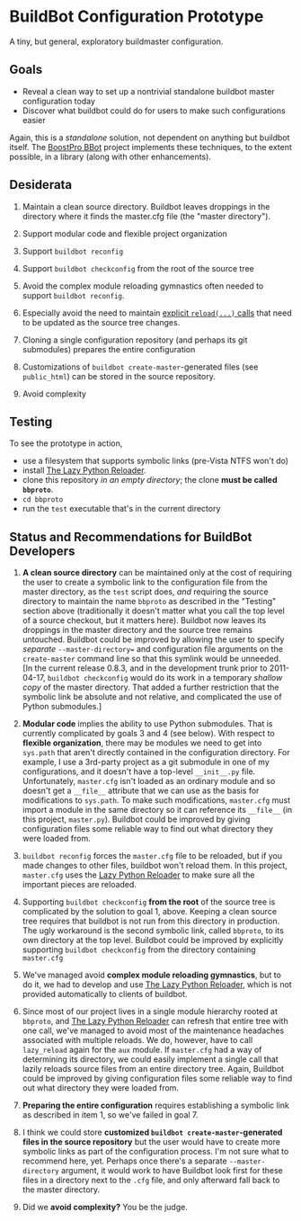BuildBot Configuration Prototype
================================ 

A tiny, but general, exploratory buildmaster configuration.

Goals
-----

* Reveal a clean way to set up a nontrivial standalone buildbot master configuration today
* Discover what buildbot could do for users to make such configurations easier

Again, this is a *standalone* solution, not dependent on anything but
buildbot itself.  The [BoostPro BBot](http://github.com/boostpro/bbot)
project implements these techniques, to the extent possible, in a
library (along with other enhancements).

Desiderata
----------

1. Maintain a clean source directory. Buildbot leaves droppings in the
   directory where it finds the master.cfg file (the "master directory").
   
2. Support modular code and flexible project organization

3. Support `buildbot reconfig` 

4. Support `buildbot checkconfig` from the root of the source tree

5. Avoid the complex module reloading gymnastics often needed to support `buildbot reconfig`.

6. Especially avoid the need to maintain
   [explicit `reload(...)` calls](https://github.com/buildbot/metabbotcfg/blob/512d4c5a970e91f96ea4fcd7c519e3866d383698/master.cfg#L3)
   that need to be updated as the source tree changes.
   
7. Cloning a single configuration repository (and perhaps its
   git submodules) prepares the entire configuration
   
8. Customizations of `buildbot create-master`-generated files (see
   `public_html`) can be stored in the source repository.

9. Avoid complexity

Testing
-------

To see the prototype in action, 

* use a filesystem that supports symbolic links (pre-Vista NTFS won't do)
* install [The Lazy Python Reloader](http://pypi.python.org/pypi/lazy-reload).
* clone this repository *in an empty directory*; the clone **must be called `bbproto`**.
* `cd bbproto`
* run the `test` executable that's in the current directory
   
Status and Recommendations for BuildBot Developers
--------------------------------------------------

1. **A clean source directory** can be maintained only at the cost of
   requiring the user to create a symbolic link to the configuration
   file from the master directory, as the `test` script does, *and*
   requiring the source directory to maintain the name `bbproto` as
   described in the "Testing" section above (traditionally it doesn't
   matter what you call the top level of a source checkout, but it
   matters here). Buildbot now leaves its droppings in the master directory
   and the source tree remains untouched.  Buildbot could be improved
   by allowing the user to specify *separate* `--master-directory=` and
   configuration file arguments on the `create-master` command line so
   that this symlink would be unneeded.
   [In the current release 0.8.3, and in the development trunk prior to
   2011-04-17, `buildbot checkconfig` would do its work in a temporary
   *shallow copy* of the master directory.  That added a further
   restriction that the symbolic link be absolute and not relative,
   and complicated the use of Python submodules.]

2. **Modular code** implies the ability to use Python submodules.
   That is currently complicated by goals 3 and 4 (see below).  With
   respect to **flexible organization**, there may be modules we need
   to get into `sys.path` that aren't directly contained in the
   configuration directory.  For example, I use a 3rd-party project as
   a git submodule in one of my configurations, and it doesn't have a
   top-level `__init__.py` file.  Unfortunately, `master.cfg` isn't
   loaded as an ordinary module and so doesn't get a `__file__`
   attribute that we can use as the basis for modifications to
   `sys.path`.  To make such modifications, `master.cfg` must
   import a module in the same directory so it can
   reference its `__file__` (in this project, `master.py`).  Buildbot
   could be improved by giving configuration files some reliable way
   to find out what directory they were loaded from.

3. `buildbot reconfig` forces the `master.cfg` file to be reloaded, but
   if you made changes to other files, buildbot won't reload them.  In
   this project, `master.cfg` uses the
   [Lazy Python Reloader](https://github.com/boostpro/lazy_reload) to
   make sure all the important pieces are reloaded.

4. Supporting `buildbot checkconfig` **from the root** of the source
   tree is complicated by the solution to goal 1, above.  Keeping a
   clean source tree requires that buildbot is not run from this
   directory in production.  The ugly workaround is the second
   symbolic link, called `bbproto`, to its own directory at the top
   level.  Buildbot could be improved by explicitly supporting
   `buildbot checkconfig` from the directory containing `master.cfg`

5. We've managed avoid **complex module reloading gymnastics**, but to
   do it, we had to develop and use
   [The Lazy Python Reloader](http://pypi.python.org/pypi/lazy-reload),
   which is not provided automatically to clients of buildbot.

6. Since most of our project lives in a single module hierarchy rooted
   at `bbproto`, and
   [The Lazy Python Reloader](http://pypi.python.org/pypi/lazy-reload)
   can refresh that entire tree with one call, we've managed to avoid
   most of the maintenance headaches associated with multiple reloads.
   We do, however, have to call `lazy_reload` again for the `aux`
   module.  If `master.cfg` had a way of determining its directory, we
   could easily implement a single call that lazily reloads source
   files from an entire directory tree.  Again, Buildbot
   could be improved by giving configuration files some reliable way
   to find out what directory they were loaded from.
   
7. **Preparing the entire configuration** requires establishing a symbolic
   link as described in item 1, so we've failed in goal 7.
   
8. I think we could store **customized `buildbot
   create-master`-generated files in the source repository** but the
   user would have to create more symbolic links as part of the
   configuration process.  I'm not sure what to recommend here, yet.
   Perhaps once there's a separate `--master-directory` argument, it
   would work to have Buildbot look first for these files in a
   directory next to the `.cfg` file, and only afterward fall back to
   the master directory.

9. Did we **avoid complexity?** You be the judge.


